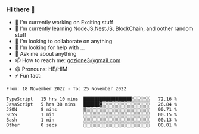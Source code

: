 ### Hi there 👋

<!--
**charlieScript/charlieScript** is a ✨ _special_ ✨ repository because its `README.md` (this file) appears on your GitHub profile.

Here are some ideas to get you started: -->

- 🔭 I’m currently working on Exciting stuff
- 🌱 I’m currently learning NodeJS,NestJS, BlockChain, and oother random stuff
- 👯 I’m looking to collaborate on anything
- 🤔 I’m looking for help with ...
- 💬 Ask me about anything
- 📫 How to reach me: gozione3@gmail.com
- 😄 Pronouns: HE/HIM
- ⚡ Fun fact: 
<!--START_SECTION:waka-->

```text
From: 18 November 2022 - To: 25 November 2022

TypeScript   15 hrs 10 mins  ██████████████████░░░░░░░   72.16 %
JavaScript   5 hrs 38 mins   ██████▓░░░░░░░░░░░░░░░░░░   26.84 %
JSON         8 mins          ▒░░░░░░░░░░░░░░░░░░░░░░░░   00.71 %
SCSS         1 min           ░░░░░░░░░░░░░░░░░░░░░░░░░   00.15 %
Bash         1 min           ░░░░░░░░░░░░░░░░░░░░░░░░░   00.13 %
Other        0 secs          ░░░░░░░░░░░░░░░░░░░░░░░░░   00.01 %
```

<!--END_SECTION:waka-->
